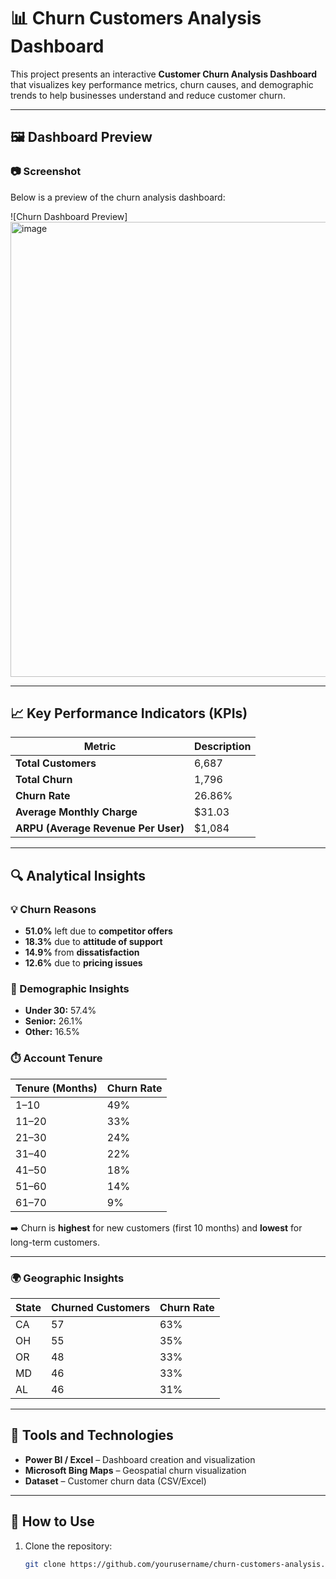 # 📊 Churn Customers Analysis Dashboard

This project presents an interactive **Customer Churn Analysis Dashboard** that visualizes key performance metrics, churn causes, and demographic trends to help businesses understand and reduce customer churn.

---

## 🖼️ Dashboard Preview

### 📷 Screenshot

Below is a preview of the churn analysis dashboard:

![Churn Dashboard Preview]<img width="1165" height="728" alt="image" src="https://github.com/user-attachments/assets/a4e59b41-1486-4320-8bde-e177568b90b2" />


---

## 📈 Key Performance Indicators (KPIs)

| Metric | Description |
|--------|--------------|
| **Total Customers** | 6,687 |
| **Total Churn** | 1,796 |
| **Churn Rate** | 26.86% |
| **Average Monthly Charge** | \$31.03 |
| **ARPU (Average Revenue Per User)** | \$1,084 |

---

## 🔍 Analytical Insights

### 💡 Churn Reasons
- **51.0%** left due to **competitor offers**
- **18.3%** due to **attitude of support**
- **14.9%** from **dissatisfaction**
- **12.6%** due to **pricing issues**

### 👥 Demographic Insights
- **Under 30:** 57.4%  
- **Senior:** 26.1%  
- **Other:** 16.5%

### ⏱️ Account Tenure

| Tenure (Months) | Churn Rate |
|-----------------|-------------|
| 1–10 | 49% |
| 11–20 | 33% |
| 21–30 | 24% |
| 31–40 | 22% |
| 41–50 | 18% |
| 51–60 | 14% |
| 61–70 | 9% |

➡️ Churn is **highest** for new customers (first 10 months) and **lowest** for long-term customers.

---

### 🌍 Geographic Insights

| State | Churned Customers | Churn Rate |
|--------|------------------|-------------|
| CA | 57 | 63% |
| OH | 55 | 35% |
| OR | 48 | 33% |
| MD | 46 | 33% |
| AL | 46 | 31% |

---

## 🧰 Tools and Technologies

- **Power BI / Excel** – Dashboard creation and visualization  
- **Microsoft Bing Maps** – Geospatial churn visualization  
- **Dataset** – Customer churn data (CSV/Excel)

---

## 🚀 How to Use

1. Clone the repository:
   ```bash
   git clone https://github.com/yourusername/churn-customers-analysis.git
